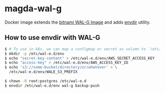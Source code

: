 # magda-wal-g

Docker image extends the [bitnami WAL-G Image](https://github.com/bitnami/bitnami-docker-wal-g) and adds [envdir](http://cr.yp.to/daemontools/envdir.html) utility.

## How to use envdir with WAL-G

``` bash 
$ # To use in k8s, we can map a configmap or secret as volumn to `/etc/wal-e.d/env`
$ mkdir -p /etc/wal-e.d/env
$ echo "secret-key-content" > /etc/wal-e.d/env/AWS_SECRET_ACCESS_KEY
$ echo "access-key" > /etc/wal-e.d/env/AWS_ACCESS_KEY_ID
$ echo 's3://some-bucket/directory/or/whatever' > \
  /etc/wal-e.d/env/WALE_S3_PREFIX
  
$ chown -R root:postgres /etc/wal-e.d
$ envdir /etc/wal-e.d/env wal-g backup-push
```
